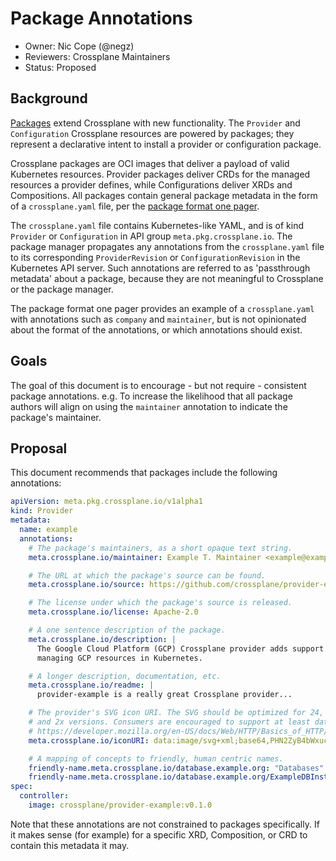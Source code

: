 # Package Annotations

- Owner: Nic Cope (@negz)
- Reviewers: Crossplane Maintainers
- Status: Proposed

## Background

[Packages][packages-v2] extend Crossplane with new functionality. The `Provider`
and `Configuration` Crossplane resources are powered by packages; they represent
a declarative intent to install a provider or configuration package.

Crossplane packages are OCI images that deliver a payload of valid Kubernetes
resources. Provider packages deliver CRDs for the managed resources a provider
defines, while Configurations deliver XRDs and Compositions. All packages
contain general package metadata in the form of a `crossplane.yaml` file, per
the [package format one pager][format-v2].

The `crossplane.yaml` file contains Kubernetes-like YAML, and is of kind
`Provider` or `Configuration` in API group `meta.pkg.crossplane.io`. The package
manager propagates any annotations from the `crossplane.yaml` file to its
corresponding `ProviderRevision` or `ConfigurationRevision` in the Kubernetes
API server. Such annotations are referred to as 'passthrough metadata' about a
package, because they are not meaningful to Crossplane or the package manager.

The package format one pager provides an example of a `crossplane.yaml` with
annotations such as `company` and `maintainer`, but is not opinionated about
the format of the annotations, or which annotations should exist.

## Goals

The goal of this document is to encourage - but not require - consistent
package annotations. e.g. To increase the likelihood that all package authors
will align on using the `maintainer` annotation to indicate the package's
maintainer.

## Proposal

This document recommends that packages include the following annotations:

```yaml
apiVersion: meta.pkg.crossplane.io/v1alpha1
kind: Provider
metadata:
  name: example
  annotations:
    # The package's maintainers, as a short opaque text string.
    meta.crossplane.io/maintainer: Example T. Maintainer <example@example.org>

    # The URL at which the package's source can be found.
    meta.crossplane.io/source: https://github.com/crossplane/provider-example

    # The license under which the package's source is released.
    meta.crossplane.io/license: Apache-2.0

    # A one sentence description of the package.
    meta.crossplane.io/description: |
      The Google Cloud Platform (GCP) Crossplane provider adds support for
      managing GCP resources in Kubernetes.

    # A longer description, documentation, etc.
    meta.crossplane.io/readme: |
      provider-example is a really great Crossplane provider...

    # The provider's SVG icon URI. The SVG should be optimized for 24, 48, 65px
    # and 2x versions. Consumers are encouraged to support at least data URIs.
    # https://developer.mozilla.org/en-US/docs/Web/HTTP/Basics_of_HTTP/Data_URIs
    meta.crossplane.io/iconURI: data:image/svg+xml;base64,PHN2ZyB4bWxucz0iaHR0cDovL3d3dy53My5vcmcvMjAwMC9zdmciLz4KBIWXMA

    # A mapping of concepts to friendly, human centric names.
    friendly-name.meta.crossplane.io/database.example.org: "Databases"
    friendly-name.meta.crossplane.io/database.example.org/ExampleDBInstance: "ExampleDB Instance"
spec:
  controller:
    image: crossplane/provider-example:v0.1.0
```

Note that these annotations are not constrained to packages specifically. If it
makes sense (for example) for a specific XRD, Composition, or CRD to contain
this metadata it may.

[packages-v2]: design-doc-packages-v2.md
[format-v2]: one-pager-package-format-v2.md
